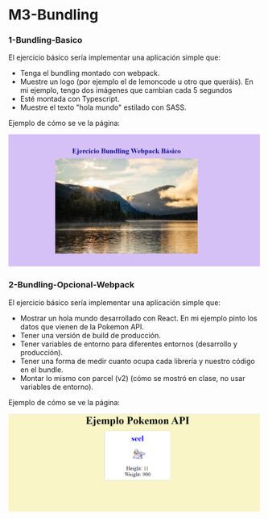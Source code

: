 # M3-Bundling
<div>
  <h3>1-Bundling-Basico</h3>
  <p>​El ejercicio básico sería implementar una aplicación simple que:</p>
  <ul>
    <li>Tenga el bundling montado con webpack.</li>
     <li>Muestre un logo (por ejemplo el de lemoncode u otro que queráis). En mi ejemplo, tengo dos imágenes que cambian cada 5 segundos</li>
    <li>Esté montada con Typescript.</li>
    <li>Muestre el texto "hola mundo" estilado con SASS.​</li>
  </ul>
      <p>Ejemplo de cómo se ve la página:</p>
  <img src="https://github.com/katherinepaucar/images/blob/main/lc-images/ejemplo-webpack-basico.png" width="500px" />
    <h3>2-Bundling-Opcional-Webpack</h3>
   
</div>
<div>
  <p>​El ejercicio básico sería implementar una aplicación simple que:</p>
  <ul>
    <li>Mostrar un hola mundo desarrollado con React. En mi ejemplo pinto los datos que vienen de la Pokemon API. </li>
     <li>Tener una versión de build de producción.</li>
    <li>Tener variables de entorno para diferentes entornos (desarrollo y producción).</li>
    <li>Tener una forma de medir cuanto ocupa cada librería y nuestro código en el bundle.​</li>
    <li>Montar lo mismo con parcel (v2) (cómo se mostró en clase, no usar variables de entorno).​</li>
  </ul>
  <p>Ejemplo de cómo se ve la página:</p>
  <img src="https://github.com/katherinepaucar/images/blob/main/lc-images/ejemploPokemonAPI.png" width="500px"  />

</div>





